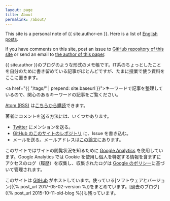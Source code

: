 ```yaml
---
layout: page
title: About
permalink: /about/
---
```


This site is a personal note of {{ site.author-en }}. Here is a list of <a href="http://sekika.github.io/tags/english/index.html">English posts</a>.

If you have comments on this site, post an issue to <a href="https://github.com/sekika/sekika.github.io">GitHub repository of this site</a> or send an email to <a href="http://www.sciencedirect.com/science/article/pii/S0016706115000622">the author of this paper</a>.

{{ site.author }}のブログのような形式のメモ帳です。IT系のちょっとしたことを自分のために書き留めている記事がほとんどですが、たまに授業で使う資料をここに置きます。

<a href="{{ "/tags/" | prepend: site.baseurl }}">キーワード</a>で記事を整理しているので、関心のあるキーワードの記事をご覧ください。

[Atom (RSS)](https://ja.wikipedia.org/wiki/Atom_(%E3%82%A6%E3%82%A7%E3%83%96%E3%82%B3%E3%83%B3%E3%83%86%E3%83%B3%E3%83%84%E9%85%8D%E4%BF%A1)) は[こちらから購読](/feed.xml)できます。

著者にコメントを送る方法には、いくつかあります。

<ul>
<li><a href="http://twitter.com/seki/">Twitter</a> にメンションを送る。</li>
<li><a href="https://github.com/sekika/sekika.github.io">GitHub のこのサイトのレポジトリ</a> に、Issue を書き込む。</li>
<li>メールを送る。メールアドレスは<a href="http://www.sciencedirect.com/science/article/pii/S0016706115000622">この論文</a>にあります。</li>
</ul>

このサイトではサイトの閲覧状況を知るために [Google Analytics](https://www.google.com/intl/ja/analytics/) を使用しています。Google Analytics では Cookie を使用し個人を特定する情報を含まずにアクセスのログ（履歴）を収集し、収集されたログは [Google のポリシー](https://www.google.com/intl/ja/policies/privacy/)に基づいて管理されます。

このサイトは [GitHub](https://github.com/) がホストしています。使っている[ソフトウェアとバージョン]({% post_url 2017-05-02-version %})をまとめています。[過去のブログ]({% post_url 2015-10-11-old-blog %})も残っています。
